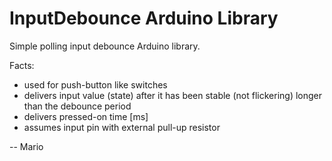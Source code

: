 # InputDebounce Arduino Library

Simple polling input debounce Arduino library.

Facts:
 - used for push-button like switches
 - delivers input value (state) after it has been stable (not flickering) longer than the debounce period
 - delivers pressed-on time [ms]
 - assumes input pin with external pull-up resistor

-- Mario
